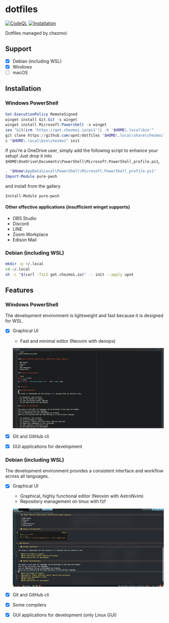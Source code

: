 # dotfiles

[![CodeQL](https://github.com/upnt/dotfiles/actions/workflows/github-code-scanning/codeql/badge.svg)](https://github.com/upnt/dotfiles/actions/workflows/github-code-scanning/codeql)
[![Installation](https://github.com/upnt/dotfiles/actions/workflows/installation.yml/badge.svg)](https://github.com/upnt/dotfiles/actions/workflows/installation.yml)

Dotfiles managed by chezmoi

## Support

- [x] Debian (including WSL)
- [x] Windows
- [ ] macOS

## Installation

### Windows PowerShell

```powershell
Set-ExecutionPolicy RemoteSigned
winget install Git.Git -s winget
winget install Microsoft.Powershell -s winget
iex "&{$(irm 'https://get.chezmoi.io/ps1')} -b '$HOME\.local\bin'"
git clone https://github.com/upnt/dotfiles "$HOME\.local\share\chezmoi"
& "$HOME\.local\bin\chezmoi" init
```

If you're a OneDrive user, simply add the following script to enhance your setup!
Just drop it into
`$HOME\OneDrive\Documents\PowerShell\Microsoft.PowerShell_profile.ps1`,

```powershell:Microsoft.PowerShell_profile.ps1
. "$Home\AppData\Local\PowerShell\Microsoft.PowerShell_profile.ps1"
Import-Module pure-pwsh
```

and install from the gallery

```pwsh
Install-Module pure-pwsh
```

#### Other effective applications (insufficient winget supports)

- OBS Studio
- Discord
- LINE
- Zoom Workplace
- Edison Mail

### Debian (including WSL)

```bash
mkdir -p ~/.local
cd ~/.local
sh -c "$(curl -fsLS get.chezmoi.io)" -- init --apply upnt
```

## Features

### Windows PowerShell

The development environment is lightweight and fast because it is designed for WSL.

- [x] Graphical UI

  - Fast and minimal editor (Neovim with denops)

  ![ui](./images/windows_ui.png)

- [x] Git and GitHub cli
- [x] GUI applications for development

### Debian (including WSL)

The development environment provides a consistent interface and workflow across all languages.

- [x] Graphical UI

  - Graphical, highly functional editor (Neovim with AstroNvim)
  - Repository management on tmux with fzf

  ![ui](./images/linux_ui.png)

- [x] Git and GitHub cli
- [x] Some compilers
- [x] GUI applications for development (only Linux GUI)
